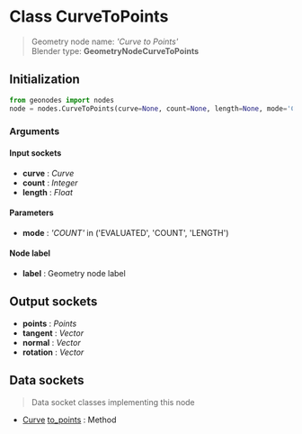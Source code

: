 
# Class CurveToPoints

> Geometry node name: _'Curve to Points'_<br>Blender type:  **GeometryNodeCurveToPoints**

## Initialization


```python
from geonodes import nodes
node = nodes.CurveToPoints(curve=None, count=None, length=None, mode='COUNT', label=None)
```


### Arguments


#### Input sockets



- **curve** : _Curve_
- **count** : _Integer_
- **length** : _Float_



#### Parameters



- **mode** : _'COUNT'_ in ('EVALUATED', 'COUNT', 'LENGTH')



#### Node label



- **label** : Geometry node label



## Output sockets



- **points** : _Points_
- **tangent** : _Vector_
- **normal** : _Vector_
- **rotation** : _Vector_



## Data sockets

> Data socket classes implementing this node


- [Curve](../sockets/Curve.md) [to_points](../sockets/Curve.md#to_points) : Method


